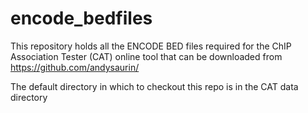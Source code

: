 # encode_bedfiles 

This repository holds all the ENCODE BED files required for the
ChIP Association Tester (CAT) online tool that can be downloaded from
https://github.com/andysaurin/

The default directory in which to checkout this repo is in the CAT data directory

